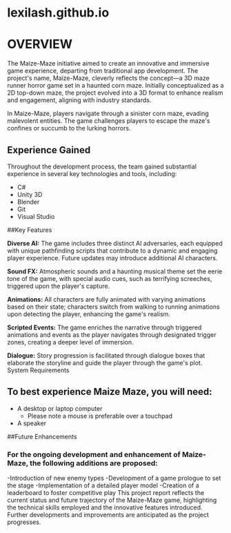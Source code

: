 # lexilash.github.io


# OVERVIEW
The Maize-Maze initiative aimed to create an innovative and immersive game experience, departing from traditional app development. The project's name, Maize-Maze, cleverly reflects the concept—a 3D maze runner horror game set in a haunted corn maze. Initially conceptualized as a 2D top-down maze, the project evolved into a 3D format to enhance realism and engagement, aligning with industry standards.

In Maize-Maze, players navigate through a sinister corn maze, evading malevolent entities. The game challenges players to escape the maze's confines or succumb to the lurking horrors.

## Experience Gained

Throughout the development process, the team gained substantial experience in several key technologies and tools, including:

- C#
- Unity 3D
- Blender
- Git
- Visual Studio

##Key Features

**Diverse AI:** The game includes three distinct AI adversaries, each equipped with unique pathfinding scripts that contribute to a dynamic and engaging player experience. Future updates may introduce additional AI characters.

**Sound FX:** Atmospheric sounds and a haunting musical theme set the eerie tone of the game, with special audio cues, such as terrifying screeches, triggered upon the player's capture.

**Animations:** All characters are fully animated with varying animations based on their state; characters switch from walking to running animations upon detecting the player, enhancing the game's realism.

**Scripted Events:** The game enriches the narrative through triggered animations and events as the player navigates through designated trigger zones, creating a deeper level of immersion.

**Dialogue:** Story progression is facilitated through dialogue boxes that elaborate the storyline and guide the player through the game's plot.
System Requirements


## To best experience Maize Maze, you will need:
- A desktop or laptop computer
  - Please note a mouse is preferable over a touchpad
- A speaker


##Future Enhancements

### For the ongoing development and enhancement of Maize-Maze, the following additions are proposed:

-Introduction of new enemy types
-Development of a game prologue to set the stage
-Implementation of a detailed player model
-Creation of a leaderboard to foster competitive play
This project report reflects the current status and future trajectory of the Maize-Maze game, highlighting the technical skills employed and the innovative features introduced. Further developments and improvements are anticipated as the project progresses.
